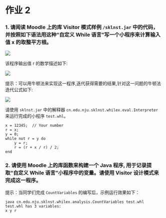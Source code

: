 # 作业 2

### 1. 请阅读 Moodle 上的库 Visitor 模式样例 `/sklnst.jar` 中的代码，并按照如下语法用这种“自定义 While 语言”写一个小程序来计算输入值 x 的取整平方根。

![](https://ws2.sinaimg.cn/large/006tKfTcgy1fnfd6590d9j30xw092go5.jpg)

该程序输出值 r 的数学描述如下:

![](https://ws2.sinaimg.cn/large/006tKfTcgy1fnfd6uu0ybj305o02kglj.jpg)

提示：可以用牛顿法来实现这一程序,迭代获得需要的结果,针对这一问题的牛顿法迭代公式如下:

![](https://ws1.sinaimg.cn/large/006tKfTcgy1fnfd70zxrij30900880sv.jpg)

请使用 `sklnst.jar` 中的解释器 `cn.edu.nju.sklnst.whilex.eval.Interpreter` 来运行完成的小程序 `test.whl`。

```
x = 12345;  // Your number
r = x;
y = 0;
while not r = y do 
    y = r;
    r = (r + x / r) / 2;
end
```

### 2. 请使用 Moodle 上的库函数来构建一个 Java 程序, 用于记录提取“自定义 While 语言”小程序中的变量。请使用 Visitor 设计模式来完成这一程序。

提示：当同学们完成 `CountVariables` 的编写后，示例运行效果如下：

```
java cn.edu.nju.sklnst.whilex.analysis.CountVariables test.whl test.whl has 3 variables:
x y r
```

